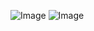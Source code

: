 ![Image](https://github.com/user-attachments/assets/98a155d0-06be-458f-a11e-35fc962223cb)
![Image](https://github.com/user-attachments/assets/cdbbd9f8-9141-421b-94da-880fc3365e34)

